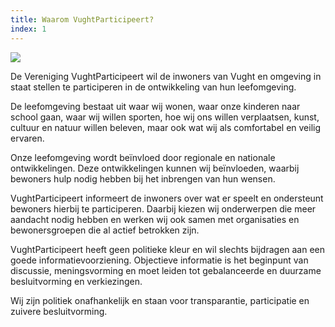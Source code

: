 ```yaml
---
title: Waarom VughtParticipeert?
index: 1
---
```

![](/uploads/schermafdruk-2019-09-23-22.52.54.png)

De Vereniging VughtParticipeert wil de inwoners van Vught en omgeving in staat stellen te participeren in de ontwikkeling van hun leefomgeving.  

De leefomgeving bestaat uit waar wij wonen, waar onze kinderen naar school gaan, waar wij willen sporten, hoe wij ons willen verplaatsen, kunst, cultuur en natuur willen beleven, maar ook wat wij als comfortabel en veilig ervaren.

Onze leefomgeving wordt beïnvloed door regionale en nationale ontwikkelingen. Deze ontwikkelingen kunnen wij beïnvloeden, waarbij bewoners hulp nodig hebben bij het inbrengen van hun wensen. 

VughtParticipeert informeert de inwoners over wat er speelt en ondersteunt bewoners hierbij te participeren. Daarbij kiezen wij onderwerpen die meer aandacht nodig hebben en werken wij ook samen met organisaties en bewonersgroepen die al actief betrokken zijn.

VughtParticipeert heeft geen politieke kleur en wil slechts bijdragen aan een goede informatievoorziening. Objectieve informatie is het beginpunt van discussie, meningsvorming en moet leiden tot gebalanceerde en duurzame besluitvorming en verkiezingen.

Wij zijn politiek onafhankelijk en staan voor transparantie, participatie en zuivere besluitvorming.